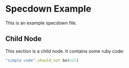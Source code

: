 # Specdown Example

This is an example specdown file.

## Child Node

This section is a child node. It contains some ruby code: 
    
```ruby
"simple code".should_not be(nil)
```
